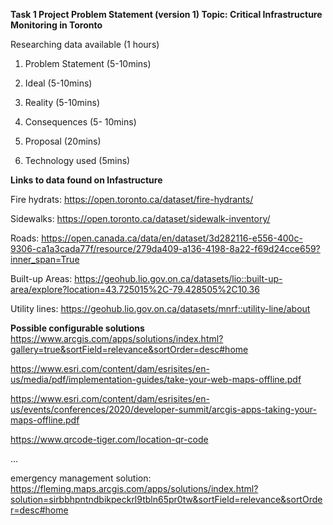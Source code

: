 **Task 1
Project Problem Statement (version 1)
Topic: Critical Infrastructure Monitoring in Toronto**

Researching data available (1 hours)

1. Problem Statement (5-10mins)

2. Ideal (5-10mins)

3. Reality (5-10mins)

4. Consequences (5- 10mins)

5. Proposal (20mins)

6. Technology used (5mins)


**Links to data found on Infastructure**

Fire hydrats:
https://open.toronto.ca/dataset/fire-hydrants/

Sidewalks:
https://open.toronto.ca/dataset/sidewalk-inventory/

Roads:
https://open.canada.ca/data/en/dataset/3d282116-e556-400c-9306-ca1a3cada77f/resource/279da409-a136-4198-8a22-f69d24cce659?inner_span=True

Built-up Areas:
https://geohub.lio.gov.on.ca/datasets/lio::built-up-area/explore?location=43.725015%2C-79.428505%2C10.36

Utility lines:
https://geohub.lio.gov.on.ca/datasets/mnrf::utility-line/about




**Possible configurable solutions**
https://www.arcgis.com/apps/solutions/index.html?gallery=true&sortField=relevance&sortOrder=desc#home

https://www.esri.com/content/dam/esrisites/en-us/media/pdf/implementation-guides/take-your-web-maps-offline.pdf

https://www.esri.com/content/dam/esrisites/en-us/events/conferences/2020/developer-summit/arcgis-apps-taking-your-maps-offline.pdf

https://www.qrcode-tiger.com/location-qr-code


...

emergency management solution:
https://fleming.maps.arcgis.com/apps/solutions/index.html?solution=sirbbhpntndbikpeckrl9tbln65pr0tw&sortField=relevance&sortOrder=desc#home
